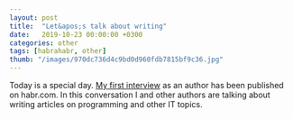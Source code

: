 ```yaml
---
layout: post
title:  "Let&apos;s talk about writing"
date:   2019-10-23 00:00:00 +0300
categories: other
tags: [habrahabr, other]
thumb: "/images/970dc736d4c9bd0d960fdb7815bf9c36.jpg"
---
```


Today is a special day. <a href='https://habr.com/ru/company/habr/blog/472352/'>My first interview</a> as an author has been published on habr.com. In this conversation I and other authors are talking about writing articles on programming and other IT topics.

